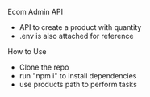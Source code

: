 Ecom Admin API

- API to create a product with quantity
- .env is also attached for reference


How to Use

- Clone the repo
- run "npm i" to install dependencies
- use products path to perform tasks
